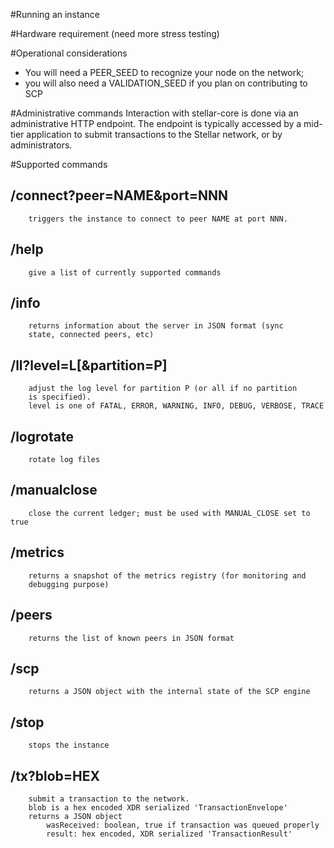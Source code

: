 #Running an instance

#Hardware requirement
    (need more stress testing)

#Operational considerations
* You will need a PEER_SEED to recognize your node on the network;
* you will also need a VALIDATION_SEED if you plan on contributing to SCP

#Administrative commands
    Interaction with stellar-core is done via an administrative
    HTTP endpoint.
    The endpoint is typically accessed by a mid-tier application to
    submit transactions to the Stellar network, or by administrators.

#Supported commands
## /connect?peer=NAME&port=NNN
        triggers the instance to connect to peer NAME at port NNN.
## /help
        give a list of currently supported commands
## /info
        returns information about the server in JSON format (sync
        state, connected peers, etc)
## /ll?level=L[&partition=P]
        adjust the log level for partition P (or all if no partition
        is specified).
        level is one of FATAL, ERROR, WARNING, INFO, DEBUG, VERBOSE, TRACE
## /logrotate
        rotate log files
## /manualclose
        close the current ledger; must be used with MANUAL_CLOSE set to true
## /metrics
        returns a snapshot of the metrics registry (for monitoring and
        debugging purpose)
## /peers
        returns the list of known peers in JSON format
## /scp
        returns a JSON object with the internal state of the SCP engine
## /stop
        stops the instance
## /tx?blob=HEX
        submit a transaction to the network.
        blob is a hex encoded XDR serialized 'TransactionEnvelope'
        returns a JSON object
            wasReceived: boolean, true if transaction was queued properly
            result: hex encoded, XDR serialized 'TransactionResult'

